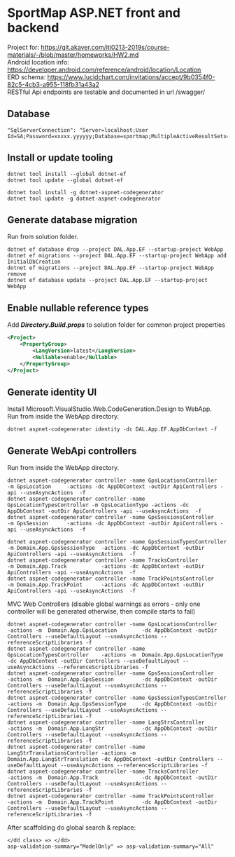 # SportMap ASP.NET front and backend

Project for: https://git.akaver.com/iti0213-2019s/course-materials/-/blob/master/homeworks/HW2.md    
Android location info: https://developer.android.com/reference/android/location/Location  
ERD schema: https://www.lucidchart.com/invitations/accept/9b0354f0-82c5-4cb3-a955-118fb31a43a2  
RESTful Api endpoints are testable and documented in url /swagger/  

## Database
~~~
"SqlServerConnection": "Server=localhost;User Id=SA;Password=xxxxx.yyyyyy;Database=sportmap;MultipleActiveResultSets=true"
~~~

## Install or update tooling
~~~
dotnet tool install --global dotnet-ef
dotnet tool update --global dotnet-ef

dotnet tool install -g dotnet-aspnet-codegenerator
dotnet tool update -g dotnet-aspnet-codegenerator
~~~

## Generate database migration
Run from solution folder.  
~~~
dotnet ef database drop --project DAL.App.EF --startup-project WebApp
dotnet ef migrations --project DAL.App.EF --startup-project WebApp add InitialDbCreation 
dotnet ef migrations --project DAL.App.EF --startup-project WebApp remove
dotnet ef database update --project DAL.App.EF --startup-project WebApp
~~~

## Enable nullable reference types
Add ***Directory.Build.props*** to solution folder for common project properties
~~~xml
<Project>
    <PropertyGroup>
        <LangVersion>latest</LangVersion>
        <Nullable>enable</Nullable>
    </PropertyGroup>
</Project>
~~~


## Generate identity UI
Install Microsoft.VisualStudio.Web.CodeGeneration.Design to WebApp.  
Run from inside the WebApp directory.  
~~~
dotnet aspnet-codegenerator identity -dc DAL.App.EF.AppDbContext -f  
~~~


## Generate WebApi controllers
Run from inside the WebApp directory.  
~~~
dotnet aspnet-codegenerator controller -name GpsLocationsController     -m GpsLocation     -actions -dc AppDbContext -outDir ApiControllers -api --useAsyncActions  -f
dotnet aspnet-codegenerator controller -name GpsLocationTypesController -m GpsLocationType -actions -dc AppDbContext -outDir ApiControllers -api --useAsyncActions  -f
dotnet aspnet-codegenerator controller -name GpsSessionsController      -m GpsSession      -actions -dc AppDbContext -outDir ApiControllers -api --useAsyncActions  -f

dotnet aspnet-codegenerator controller -name GpsSessionTypesController  -m Domain.App.GpsSessionType  -actions -dc AppDbContext -outDir ApiControllers -api --useAsyncActions  -f
dotnet aspnet-codegenerator controller -name TracksController           -m Domain.App.Track           -actions -dc AppDbContext -outDir ApiControllers -api --useAsyncActions  -f
dotnet aspnet-codegenerator controller -name TrackPointsController      -m Domain.App.TrackPoint      -actions -dc AppDbContext -outDir ApiControllers -api --useAsyncActions  -f

~~~

MVC Web Controllers (disable global warnings as errors - only one controller will be generated otherwise, then compile starts to fail)
~~~
dotnet aspnet-codegenerator controller -name GpsLocationsController        -actions -m  Domain.App.GpsLocation        -dc AppDbContext -outDir Controllers --useDefaultLayout --useAsyncActions --referenceScriptLibraries -f
dotnet aspnet-codegenerator controller -name GpsLocationTypesController    -actions -m  Domain.App.GpsLocationType    -dc AppDbContext -outDir Controllers --useDefaultLayout --useAsyncActions --referenceScriptLibraries -f
dotnet aspnet-codegenerator controller -name GpsSessionsController         -actions -m  Domain.App.GpsSession         -dc AppDbContext -outDir Controllers --useDefaultLayout --useAsyncActions --referenceScriptLibraries -f
dotnet aspnet-codegenerator controller -name GpsSessionTypesController     -actions -m  Domain.App.GpsSessionType     -dc AppDbContext -outDir Controllers --useDefaultLayout --useAsyncActions --referenceScriptLibraries -f
dotnet aspnet-codegenerator controller -name LangStrsController            -actions -m  Domain.App.LangStr            -dc AppDbContext -outDir Controllers --useDefaultLayout --useAsyncActions --referenceScriptLibraries -f
dotnet aspnet-codegenerator controller -name LangStrTranslationsController -actions -m  Domain.App.LangStrTranslation -dc AppDbContext -outDir Controllers --useDefaultLayout --useAsyncActions --referenceScriptLibraries -f
dotnet aspnet-codegenerator controller -name TracksController              -actions -m  Domain.App.Track              -dc AppDbContext -outDir Controllers --useDefaultLayout --useAsyncActions --referenceScriptLibraries -f
dotnet aspnet-codegenerator controller -name TrackPointsController         -actions -m  Domain.App.TrackPoint         -dc AppDbContext -outDir Controllers --useDefaultLayout --useAsyncActions --referenceScriptLibraries -f
~~~

After scaffolding do global search & replace:
~~~
</dd class> => </dd>
asp-validation-summary="ModelOnly" => asp-validation-summary="All"
~~~ 
